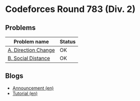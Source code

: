 # Codeforces Round 783 (Div. 2)

## Problems

|Problem name|Status|
|------------|---------|
| [A. Direction Change](problems/A._Direction_Change.md)|OK|
| [B. Social Distance](problems/B._Social_Distance.md)|OK|
## Blogs

- [Announcement (en)](blogs/Announcement_(en).md)
- [Tutorial (en)](blogs/Tutorial_(en).md)
